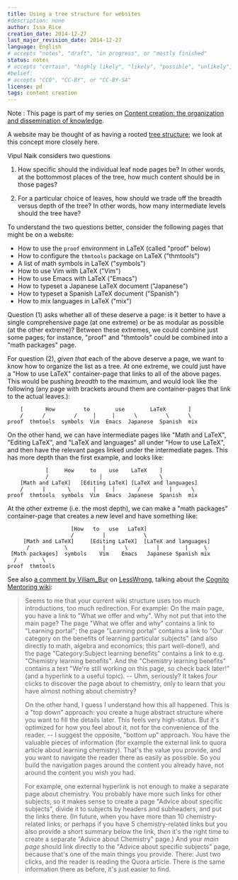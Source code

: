 ```yaml
---
title: Using a tree structure for websites
#description: none
author: Issa Rice
creation_date: 2014-12-27
last_major_revision_date: 2014-12-27
language: English
# accepts "notes", "draft", "in progress", or "mostly finished"
status: notes
# accepts "certain", "highly likely", "likely", "possible", "unlikely", "highly unlikely", "remote", "impossible", "log", "emotional", or "fiction"
#belief: 
# accepts "CC0", "CC-BY", or "CC-BY-SA"
license: pd
tags: content creation
---
```


Note
:    This page is part of my series on [Content creation: the organization and dissemination of knowledge]().

A website may be thought of as having a rooted [tree structure](http://en.wikipedia.org/wiki/Tree_%28graph_theory%29); we look at this concept more closely here.

Vipul Naik considers two questions

1. How specific should the individual leaf node pages be?
In other words, at the bottommost places of the tree, how much content should be in those pages?

2. For a particular choice of leaves, how should we trade off the breadth versus depth of the tree?
In other words, how many intermediate levels should the tree have?

To understand the two questions better, consider the following pages that might be on a website:

- How to use the `proof` environment  in LaTeX (called "proof" below)
- How to configure the `thmtools` package on LaTeX ("thmtools")
- A list of math symbols in LaTeX ("symbols")
- How to use Vim with LaTeX ("Vim")
- How to use Emacs with LaTeX ("Emacs")
- How to typeset a Japanese LaTeX document ("Japanese")
- How to typeset a Spanish LaTeX document ("Spanish")
- How to mix languages in LaTeX ("mix")

Question (1) asks whether all of these deserve a page: is it better to have a single comprehensive page (at one extreme) or be as modular as possible (at the other extreme)?
Between these extremes, we could combine just some pages; for instance, "proof" and "thmtools" could be combined into a "math packages" page.

For question (2), *given that* each of the above deserve a page, we want to know how to organize the list as a tree.
At one extreme, we could just have a "How to use LaTeX" container-page that links to all of the above pages.
This would be pushing *breadth* to the maximum, and would look like the following (any page with brackets around them are container-pages that link to the actual leaves.):

```
    [       How         to        use        LaTeX       ]
    /      /         /     |     |      \         \      \
proof  thmtools  symbols  Vim  Emacs  Japanese  Spanish  mix
```

On the other hand, we can have intermediate pages like "Math and LaTeX", "Editing LaTeX", and "LaTeX and languages" all under "How to use LaTeX", and then have the relevant pages linked under the intermediate pages.
This has more depth than the first example, and looks like:

```
            [     How     to    use    LaTeX    ]
            /                |                  \
    [Math and LaTeX]   [Editing LaTeX] [LaTeX and languages]
    /      |       \       |     |       /         |      \
proof  thmtools  symbols  Vim  Emacs  Japanese  Spanish  mix
```

At the other extreme (i.e. the most depth), we can make a "math packages" container-page that creates a new level and have something like:

````
                    [How   to   use   LaTeX]
                    /         |            \
     [Math and LaTeX]     [Editing LaTeX]  [LaTeX and languages]
      /           \           |      \         |        |     \
 [Math packages]  symbols    Vim    Emacs   Japanese Spanish mix
  /        \
proof  thmtools
````


See also [a comment by Viliam_Bur](http://lesswrong.com/lw/k8q/moving_on_from_cognito_mentoring/ax6q) on [LessWrong](), talking about the [Cognito Mentoring wiki](http://info.cognitomentoring.org/wiki/Main_Page):


> Seems to me that your current wiki structure uses too much
> introductions, too much redirection. For example: On the main page, you
> have a link to "What we offer and why". Why not put that into the main
> page? The page "What we offer and why" contains a link to "Learning
> portal"; the page "Learning portal" contains a link to "Our category on
> the benefits of learning particular subjects" (and also directly to
> math, algebra and economics; this part well-done!), and the page
> "Category:Subject learning benefits" contains a link to e.g. "Chemistry
> learning benefits". And the "Chemistry learning benefits" contains a
> text "We're still working on this page, so check back later!" (and a
> hyperlink to a useful topic). -- Uhm, seriously? It takes *four* clicks
> to discover the page about to chemistry, only to learn that you have
> almost nothing about chemistry?
> 
> On the other hand, I guess I understand how this all happened. This is a
> "top down" approach: you create a huge abstract structure where you want
> to fill the details later. This feels very high-status. But it's
> optimized for how you feel about it, not for the convenience of the
> reader. -- I suggest the opposite, "bottom up" approach. You have the
> valuable pieces of information (for example the external link to quora
> article about learning chemistry). That's the value you provide, and you
> want to navigate the reader there as easily as possible. So you build
> the navigation pages around the content you already have, not around the
> content you wish you had.
> 
> For example, one external hyperlink is not enough to make a separate
> page about chemistry. You probably have more such links for other
> subjects, so it makes sense to create a page "Advice about specific
> subjects", divide it to subjects by headers and subheaders, and put the
> links there. (In future, when you have more than 10 chemistry-related
> links, or perhaps if you have 5 chemistry-related links but you also
> provide a short summary below the link, *then* it's the right time to
> create a separate "Advice about Chemistry" page.) And your *main page*
> should link directly to the "Advice about specific subjects" page,
> because that's one of the main things you provide. There: Just two
> clicks, and the reader is reading the Quora article. There is the same
> information there as before, it's just easier to find.


